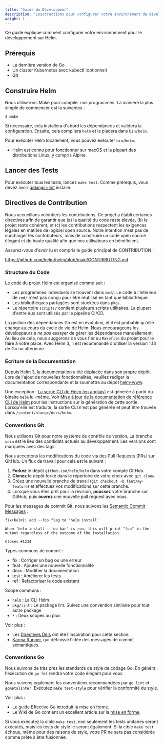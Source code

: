 ```yaml
---
title: "Guide du Développeur"
description: "Insctructions pour configurer votre environement de développement pour Helm"
weight: 1
---
```


Ce guide explique comment configurer votre environnement pour le développement sur Helm.

## Prérequis

- La dernière version de Go
- Un cluster Kubernetes avec kubectl (optionnel)
- Git

## Construire Helm

Nous utiliserons Make pour compiler nos programmes. La manière la plus simple de commencer est la suivantes :

```console
$ make
```

Si nécessaire, cela installera d'abord les dépendances et validera la configuration. Ensuite, cela compilera `helm` et le placera dans `bin/helm`.

Pour exécuter Helm localement, vous pouvez exécuter `bin/helm`.

- Helm est connu pour fonctionner sur macOS et la plupart des distributions Linux, y compris Alpine.

## Lancer des Tests

Pour exécuter tous les tests, lancez `make test`. Comme prérequis, vous devez avoir [golangci-lint](https://golangci-lint.run) installé.

## Directives de Contribution

Nous accueillons volontiers les contributions. Ce projet a établi certaines directives afin de garantir que (a) la qualité du code reste élevée, (b) le projet reste cohérent, et (c) les contributions respectent les exigences légales en matière de logiciel open source. Notre intention n'est pas de surcharger les contributeurs, mais de construire un code open source élégant et de haute qualité afin que nos utilisateurs en bénéficient.

Assurez-vous d'avoir lu et compris le guide principal de CONTRIBUTION :

<https://github.com/helm/helm/blob/main/CONTRIBUTING.md>

### Structure du Code

Le code du projet Helm est organisé comme suit :

- Les programmes individuels se trouvent dans `cmd/`. Le code à l'intérieur de `cmd/` n'est pas conçu pour être réutilisé en tant que bibliothèque.
- Les bibliothèques partagées sont stockées dans `pkg/`.
- Le répertoire `scripts/` contient plusieurs scripts utilitaires. La plupart d'entre eux sont utilisés par le pipeline CI/CD.

La gestion des dépendances Go est en évolution, et il est probable qu'elle change au cours du cycle de vie de Helm. Nous encourageons les développeurs à _ne pas_ essayer de gérer les dépendances manuellement. Au lieu de cela, nous suggérons de vous fier au `Makefile` du projet pour le faire à votre place. Avec Helm 3, il est recommandé d'utiliser la version 1.13 de Go ou ultérieure.

### Écriture de la Documentation

Depuis Helm 3, la documentation a été déplacée dans son propre dépôt. Lors de l'ajout de nouvelles fonctionnalités, veuillez rédiger la documentation correspondante et la soumettre au dépôt [helm-www](https://github.com/helm/helm-www).

Une exception : [La sortie CLI de Helm (en anglais)](https://helm.sh/docs/helm/) est générée à partir du binaire `helm` lui-même. Voir [Mise à jour de la documentation de référence CLI de Helm](https://github.com/helm/helm-www#updating-the-helm-cli-reference-docs) pour les instructions sur la génération de cette sortie. Lorsqu'elle est traduite, la sortie CLI n'est pas générée et peut être trouvée dans `/content/<lang>/docs/helm`.

### Conventions Git

Nous utilisons Git pour notre système de contrôle de version. La branche `main` est le lieu des candidats actuels au développement. Les versions sont marquées avec des tags.

Nous acceptons les modifications du code via des Pull Requests (PRs) sur GitHub. Un flux de travail pour cela est le suivant :

1. **Forkez** le dépôt `github.com/helm/helm` dans votre compte GitHub.
2. **Clonez** le dépôt forké dans le répertoire de votre choix avec `git clone`.
3. Créez une nouvelle branche de travail (`git checkout -b feat/my-feature`) et effectuez vos modifications sur cette branche.
4. Lorsque vous êtes prêt pour la révision, **poussez** votre branche sur GitHub, puis **ouvrez** une nouvelle pull request avec nous.

Pour les messages de commit Git, nous suivons les [Semantic Commit Messages](https://karma-runner.github.io/0.13/dev/git-commit-msg.html) :

```
fix(helm): add --foo flag to 'helm install'

When 'helm install --foo bar' is run, this will print "foo" in the
output regardless of the outcome of the installation.

Closes #1234
```

Types communs de commit :

- fix : Corriger un bug ou une erreur
- feat : Ajouter une nouvelle fonctionnalité
- docs : Modifier la documentation
- test : Améliorer les tests
- ref : Refactoriser le code existant

Scope communs :

- `helm` : La CLI Helm
- `pkg/lint` : Le package lint. Suivez une convention similaire pour tout autre package
- `*` : Deux scopes ou plus

Voir plus :

- Les [Directives Deis](https://github.com/deis/workflow/blob/master/src/contributing/submitting-a-pull-request.md) ont été l'inspiration pour cette section.
- [Karma Runner](https://karma-runner.github.io/0.13/dev/git-commit-msg.html), qui définisse l'idée des messages de commit sémantiques.

### Conventions Go

Nous suivons de très près les standards de style de codage Go. En général, l'exécution de `go fmt` rendra votre code élégant pour vous.

Nous suivons également les conventions recommandées par `go lint` et `gometalinter`. Exécutez `make test-style` pour vérifier la conformité du style.

Voir plus :

- Le guide Effective Go [introduit la mise en forme](https://golang.org/doc/effective_go.html#formatting).
- Le Wiki de Go contient un excellent article sur la [mise en forme](https://github.com/golang/go/wiki/CodeReviewComments).

Si vous exécutez la cible `make test`, non seulement les tests unitaires seront exécutés, mais les tests de style le seront également. Si la cible `make test` échoue, même pour des raisons de style, votre PR ne sera pas considérée comme prête à être fusionnée.
